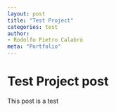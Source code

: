 ```yaml
---
layout: post
title: "Test Project"
categories: test
author:
- Rodolfo Pietro Calabrò
meta: "Portfolio"
---
```


# Test Project post
This post is a test